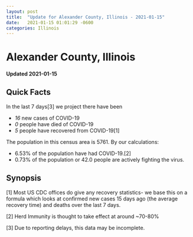 ```yaml
---
layout: post
title:  "Update for Alexander County, Illinois - 2021-01-15"
date:   2021-01-15 01:01:29 -0600
categories: Illinois
---
```


# Alexander County, Illinois
#### Updated 2021-01-15

## Quick Facts

In the last 7 days[3] we project there have been
- *16* new cases of COVID-19
- *0* people have died of COVID-19
- *5* people have recovered from COVID-19[1]

The population in this census area is 5761. By our calculations:
- 6.53% of the population have had COVID-19.[2]
- 0.73% of the population or 42.0 people are actively fighting the virus.

## Synopsis




[1] Most US CDC offices do give any recovery statistics- we base this on a formula which looks at confirmed new cases
15 days ago (the average recovery time) and deaths over the last 7 days.

[2] Herd Immunity is thought to take effect at around ~70-80%

[3] Due to reporting delays, this data may be incomplete.
 
    